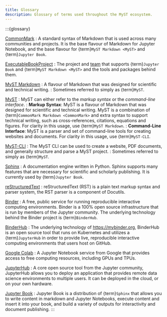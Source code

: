 ```yaml
---
title: Glossary
description: Glossary of terms used throughout the MyST ecosystem.
---
```


:::{glossary}

[CommonMark](https://commonmark.org/)
: A standard syntax of Markdown that is used across many communities and projects.
It is the base flavour of Markdown for Jupyter Notebook, and the base flavour
for {term}`MyST Markdown <MyST>` and {term}`Jupyter Book`.

[ExecutableBookProject](https://executablebooks.org)
: The project and [team](https://compass.executablebooks.org/en/latest/team/index.html) that supports {term}`Jupyter Book` and {term}`MyST Markdown <MyST>` and the tools and packages behind them.

[MyST Markdown](https://myst-tools.org)
: A flavour of Markdown that was designed for scientific and technical writing.
: Sometimes referred to simply as {term}`MyST`.

[MyST](https://myst-tools.org)
: MyST can either refer to the _markup syntax_ or the _command-line interface_.
: **Markup Syntax**: MyST is a flavour of Markdown that was designed for scientific and technical writing.
MyST is a combination of {term}`CommonMark Markdown <CommonMark>` and extra syntax to support technical writing, such as cross-references, citations, equations and figures. For clarity in this usage, use {term}`MyST Markdown`.
: **Command-Line Interface**: MyST is a parser and set of command-line tools for creating websites and documents. For clarity in this usage, use {term}`MyST-CLI`.

[MyST-CLI](https://myst-tools.org/docs/mystjs)
: The MyST CLI can be used to create a website, PDF documents, and generally structure and parse a MyST project.
: Sometimes referred to simply as {term}`MyST`.

[Sphinx](https://www.sphinx-doc.org)
: A documentation engine written in Python. Sphinx supports many features that are
necessary for scientific and scholarly publishing. It is currently used by {term}`Jupyter Book`.

[reStructuredText](https://docutils.sourceforge.io/rst.html)
: reStructuredText (RST) is a plain text markup syntax and parser system, the RST parser is a component of Docutils.

[Binder](https://mybinder.org)
: A free, public service for running reproducible interactive computing environments.
Binder is a 100% open source infrastructure that is run by members of the Jupyter
community. The underlying technology behind the Binder project is {term}`BinderHub`.

[BinderHub](https://binderhub.readthedocs.io)
: The underlying technology of <https://mybinder.org>, BinderHub is an open source tool that
runs on Kubernetes and utilizes a {term}`JupyterHub` in order to provide live, reproducible
interactive computing environments that users host on GitHub.

[Google Colab](https://colab.research.google.com/)
: A Jupyter Notebook service from Google that provides access to free computing resources,
including GPUs and TPUs.

[JupyterHub](https://jupyterhub.readthedocs.io/en/stable/)
: A core open source tool from the Jupyter community, JupyterHub allows you to
deploy an application that provides remote data science environments to multiple
users. It can be deployed in the cloud, or on your own hardware.

[Jupyter Book](https://jupyterbook.org/)
: Jupyter Book is a distribution of {term}`Sphinx` that allows you to write content
in markdown and Jupyter Notebooks, execute content and insert it into your book,
and build a variety of outputs for interactivity and document publishing.
:::
